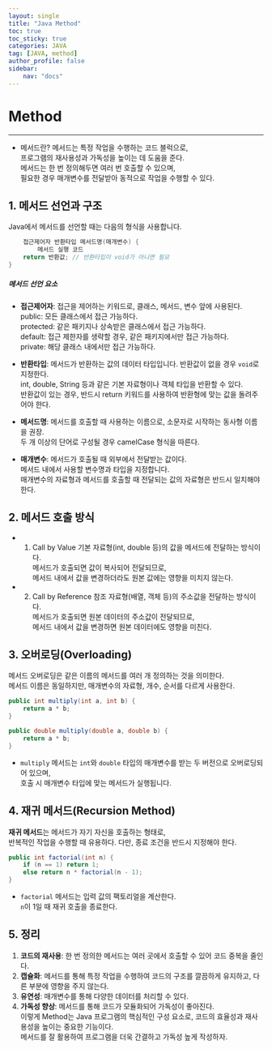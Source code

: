 ```yaml
---
layout: single
title: "Java Method"
toc: true
toc_sticky: true
categories: JAVA
tag: [JAVA, method]
author_profile: false
sidebar:
    nav: "docs"
---
```


# Method
---
* 메서드란?
메서드는 특정 작업을 수행하는 코드 블럭으로,<br/>
프로그램의 재사용성과 가독성을 높이는 데 도움을 준다.<br/>
메서드는 한 번 정의해두면 여러 번 호출할 수 있으며,<br/> 
필요한 경우 매개변수를 전달받아 동적으로 작업을 수행할 수 있다.<br/>

## 1. 메서드 선언과 구조
Java에서 메서드를 선언할 때는 다음의 형식을 사용합니다.<br/>
```java
    접근제어자 반환타입 메서드명(매개변수) {
        메서드 실행 코드
    return 반환값; // 반환타입이 void가 아니면 필요
}
```
##### 메서드 선언 요소
- **접근제어자**: 
    접근을 제어하는 키워드로, 클래스, 메서드, 변수 앞에 사용된다.<br/>
    public: 모든 클래스에서 접근 가능하다.<br/>
    protected: 같은 패키지나 상속받은 클래스에서 접근 가능하다.<br/>
    default: 접근 제한자를 생략할 경우, 같은 패키지에서만 접근 가능하다.<br/>
    private: 해당 클래스 내에서만 접근 가능하다.<br/>

- **반환타입**: 
    메서드가 반환하는 값의 데이터 타입입니다. 반환값이 없을 경우 `void`로 지정한다.<br/>
    int, double, String 등과 같은 기본 자료형이나 객체 타입을 반환할 수 있다.<br/>
    반환값이 있는 경우, 반드시 return 키워드를 사용하여 반환형에 맞는 값을 돌려주어야 한다.<br/>

- **메서드명**: 
    메서드를 호출할 때 사용하는 이름으로, 소문자로 시작하는 동사형 이름을 권장.<br/>
    두 개 이상의 단어로 구성될 경우 camelCase 형식을 따른다.<br/>

- **매개변수**: 
    메서드가 호출될 때 외부에서 전달받는 값이다. <br/>
    메서드 내에서 사용할 변수명과 타입을 지정합니다.<br/>
    매개변수의 자료형과 메서드를 호출할 때 전달되는 값의 자료형은 반드시 일치해야 한다.<br/>


## 2. 메서드 호출 방식
- 1) Call by Value
기본 자료형(int, double 등)의 값을 메서드에 전달하는 방식이다. <br/>
메서드가 호출되면 값이 복사되어 전달되므로, <br/>
메서드 내에서 값을 변경하더라도 원본 값에는 영향을 미치지 않는다.<br/>

- 2) Call by Reference
참조 자료형(배열, 객체 등)의 주소값을 전달하는 방식이다. <br/>
메서드가 호출되면 원본 데이터의 주소값이 전달되므로, <br/>
메서드 내에서 값을 변경하면 원본 데이터에도 영향을 미친다.<br/>

## 3. 오버로딩(Overloading)
메서드 오버로딩은 같은 이름의 메서드를 여러 개 정의하는 것을 의미한다.<br/> 
메서드 이름은 동일하지만, 매개변수의 자료형, 개수, 순서를 다르게 사용한다. <br/>
```java
public int multiply(int a, int b) {
    return a * b;
}

public double multiply(double a, double b) {
    return a * b;
}
```
- `multiply` 메서드는 `int`와 `double` 타입의 매개변수를 받는 두 버전으로 오버로딩되어 있으며,  <br/>
호출 시 매개변수 타입에 맞는 메서드가 실행됩니다. <br/>


## 4. 재귀 메서드(Recursion Method)
**재귀 메서드**는 메서드가 자기 자신을 호출하는 형태로, <br/>
반복적인 작업을 수행할 때 유용하다. 다만, 종료 조건을 반드시 지정해야 한다.<br/>

```java
public int factorial(int n) {
    if (n == 1) return 1;
    else return n * factorial(n - 1);
}
```
- `factorial` 메서드는 입력 값의 팩토리얼을 계산한다. <br/>
  `n`이 1일 때 재귀 호출을 종료한다.<br/>


## 5. 정리
1. **코드의 재사용**: 한 번 정의한 메서드는 여러 곳에서 호출할 수 있어 코드 중복을 줄인다.<br/>
2. **캡슐화**: 메서드를 통해 특정 작업을 수행하여 코드의 구조를 깔끔하게 유지하고, 다른 부분에 영향을 주지 않는다.<br/>
3. **유연성**: 매개변수를 통해 다양한 데이터를 처리할 수 있다.<br/>
4. **가독성 향상**: 메서드를 통해 코드가 모듈화되어 가독성이 좋아진다.<br/>
이렇게 Method는 Java 프로그램의 핵심적인 구성 요소로, 코드의 효율성과 재사용성을 높이는 중요한 기능이다. <br/>
메서드를 잘 활용하여 프로그램을 더욱 간결하고 가독성 높게 작성하자.

